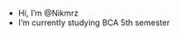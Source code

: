 -  Hi, I’m @Nikmrz
-  I’m currently studying BCA 5th semester


<!---
Nikmrz/Nikmrz is a ✨ special ✨ repository because its `README.md` (this file) appears on your GitHub profile.
You can click the Preview link to take a look at your changes.
--->
